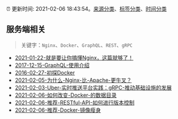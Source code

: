 :alarm_clock: 更新时间: 2021-02-06 18:43:54。[来源分类](../README.md)、[标签分类](../TAGS.md)、[时间分类](../TIMELINE.md)

## 服务端相关


> 关键字：`Nginx`、`Docker`、`GraphQL`、`REST`、`gRPC`



- [2021-01-22-就是要让你搞懂Nginx，这篇就够了！](https://www.ershicimi.com/p/c1ab6af9e5de8317d968010524e4db03) 
- [2017-12-15-GraphQL-使用介绍](https://aotu.io/notes/2017/12/15/graphql-use/) 
- [2016-02-27-初探Docker](https://aotu.io/notes/2016/02/27/docker/) 
- [2021-02-05-为什么-Nginx-比-Apache-更牛叉？](https://www.ershicimi.com/p/087030cd225833ccffcd42f6fb40fbee) 
- [2021-02-03-Uber-实时推送平台实践：gRPC-推动基础设施的发展](https://www.ershicimi.com/p/b432d32f9a8031f3e19155fe1f2f7961) 
- [2021-02-06-如何改变-Docker-的数据目录](https://toutiao.io/k/etee1wd) 
- [2021-02-06-推荐-RESTful-API-如何进行版本控制](https://toutiao.io/k/na04wzq) 
- [2021-02-06-推荐-Docker-镜像瘦身](https://toutiao.io/k/t92f0ah) 